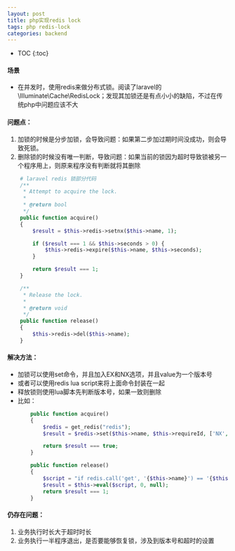 ```yaml
---
layout: post
title: php实现redis lock
tags: php redis-lock
categories: backend
---
```


* TOC
{:toc}

#### 场景
- 在并发时，使用redis来做分布式锁。阅读了laravel的\Illuminate\Cache\RedisLock；发现其加锁还是有点小小的缺陷，不过在传统php中问题应该不大

#### 问题点：
1. 加锁的时候是分步加锁，会导致问题：如果第二步加过期时间没成功，则会导致死锁。
2. 删除锁的时候没有唯一判断，导致问题：如果当前的锁因为超时导致锁被另一个程序用上，则原来程序没有判断就将其删除

```php
    # laravel redis 锁部分代码
    /**
     * Attempt to acquire the lock.
     *
     * @return bool
     */
    public function acquire()
    {
        $result = $this->redis->setnx($this->name, 1);

        if ($result === 1 && $this->seconds > 0) {
            $this->redis->expire($this->name, $this->seconds);
        }

        return $result === 1;
    }

    /**
     * Release the lock.
     *
     * @return void
     */
    public function release()
    {
        $this->redis->del($this->name);
    }
```

#### 解决方法：
- 加锁可以使用set命令，并且加入EX和NX选项，并且value为一个版本号
- 或者可以使用redis lua script来将上面命令封装在一起
- 释放锁则使用lua脚本先判断版本号，如果一致则删除
- 比如：
    ```php
        public function acquire()
        {
            $redis = get_redis("redis");
            $result = $redis->set($this->name, $this->requireId, ['NX', 'EX' => $this->second]);

            return $result === true;
        }

        public function release()
        {
            $script = "if redis.call('get', '{$this->name}') == '{$this->requireId}' then return redis.call('del', '{$this->name}') else return 0 end";
            $result = $this->eval($script, 0, null);
            return $result === 1;
        }
    ```
#### 仍存在问题：
1. 业务执行时长大于超时时长
2. 业务执行一半程序退出，是否要能够恢复锁，涉及到版本号和超时的设置